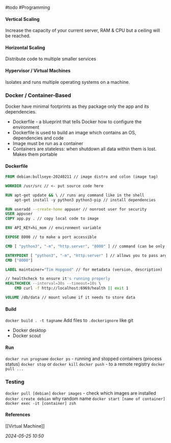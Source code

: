 #todo #Programming 
#### Vertical Scaling
Increase the capacity of your current server, RAM & CPU but a ceiling will be reached.
#### Horizontal Scaling
Distribute code to multiple smaller services
#### Hypervisor / Virtual Machines
Isolates and runs multiple operating systems on a machine.
### Docker / Container-Based
Docker have minimal footprints as they package only the app and its dependencies.
- Dockerfile - a blueprint that tells Docker how to configure the environment
- Dockerfile is used to build an image which contains an OS, dependencies and code
- Image must be run as a container
- Containers are stateless: when shutdown all data within them is lost. Makes them portable

#### Dockerfile
```dockerfile
FROM debian:bullseye-20240211 // image distro and colon (image tag)

WORKDIR /usr/src // <- put source code here

RUN apt-get update && \ // runs any command like in the shell
	apt-get install -y python3 python3-pip // install dependencies

RUN useradd --create-home appuser // nonroot user for security
USER appuser
COPY app.py . // copy local code to image

ENV API_KEY=hi_mom // environment variable

EXPOSE 8000 // to make a port accessible

CMD [ "python3", "-m", "http.server", "8000" ] // command (can be only one)

ENTRYPOINT [ "python3", "-m", "http.server" ] // allows you to pass arguments to the command when run
CMD ["8000"]

LABEL maintainer="Tim Hopgood" // for metadata (version, description)

// healthcheck to ensure it's running properly
HEALTHCHECK --interval=30s --timeout=10s \
	CMD curl -f http://localhost:6969/health || exit 1

VOLUME /db/data // mount volume if it needs to store data
```

#### Build
`docker build . -t tagname`
Add files to `.dockerignore` like git

- Docker desktop
- Docker scout
#### Run
`docker run progname`
`docker ps` - running and stopped containers (process status)
`docker stop` or `docker kill`
`docker push` - to a remote registry
`docker pull ...`

### Testing
`docker pull [debian]`
`docker images` - check which images are installed
`docker create debian` why random name
`docker start [name of container]`
`docker exec -it [container] zsh`

#### References

[[Virtual Machine]]

_2024-05-25 10:50_